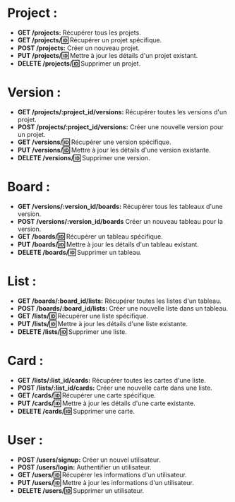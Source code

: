 # Project :

- **GET /projects:** Récupérer tous les projets.
- **GET /projects/:id:** Récupérer un projet spécifique.
- **POST /projects:** Créer un nouveau projet.
- **PUT /projects/:id:** Mettre à jour les détails d'un projet existant.
- **DELETE /projects/:id:** Supprimer un projet.

# Version :

- **GET /projects/:project_id/versions:** Récupérer toutes les versions d'un projet.
- **POST /projects/:project_id/versions:** Créer une nouvelle version pour un projet.
- **GET /versions/:id:** Récupérer une version spécifique.
- **PUT /versions/:id:** Mettre à jour les détails d'une version existante.
- **DELETE /versions/:id:** Supprimer une version.
  
# Board :

- **GET /versions/:version_id/boards:** Récupérer tous les tableaux d'une version.
- **POST /versions/:version_id/boards** Créer un nouveau tableau pour la version.
- **GET /boards/:id:** Récupérer un tableau spécifique.
- **PUT /boards/:id:** Mettre à jour les détails d'un tableau existant.
- **DELETE /boards/:id:** Supprimer un tableau.

# List :

- **GET /boards/:board_id/lists:** Récupérer toutes les listes d'un tableau.
- **POST /boards/:board_id/lists:** Créer une nouvelle liste dans un tableau.
- **GET /lists/:id:** Récupérer une liste spécifique.
- **PUT /lists/:id:** Mettre à jour les détails d'une liste existante.
- **DELETE /lists/:id:** Supprimer une liste.

# Card :

- **GET /lists/:list_id/cards:** Récupérer toutes les cartes d'une liste.
- **POST /lists/:list_id/cards:** Créer une nouvelle carte dans une liste.
- **GET /cards/:id:** Récupérer une carte spécifique.
- **PUT /cards/:id:** Mettre à jour les détails d'une carte existante.
- **DELETE /cards/:id:** Supprimer une carte.

# User :

- **POST /users/signup:** Créer un nouvel utilisateur.
- **POST /users/login:** Authentifier un utilisateur.
- **GET /users/:id:** Récupérer les informations d'un utilisateur.
- **PUT /users/:id:** Mettre à jour les informations d'un utilisateur.
- **DELETE /users/:id:** Supprimer un utilisateur.

